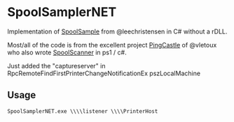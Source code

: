 # SpoolSamplerNET

Implementation of [SpoolSample](https://github.com/leechristensen/SpoolSample) from @leechristensen in C# without a rDLL.

Most/all of the code is from the excellent project [PingCastle](https://github.com/vletoux/pingcastle) of @vletoux who also wrote [SpoolScanner](https://github.com/vletoux/SpoolerScanner) in ps1 / c#.

Just added the "captureserver" in RpcRemoteFindFirstPrinterChangeNotificationEx pszLocalMachine

## Usage
```
SpoolSamplerNET.exe \\\\listener \\\\PrinterHost
```
